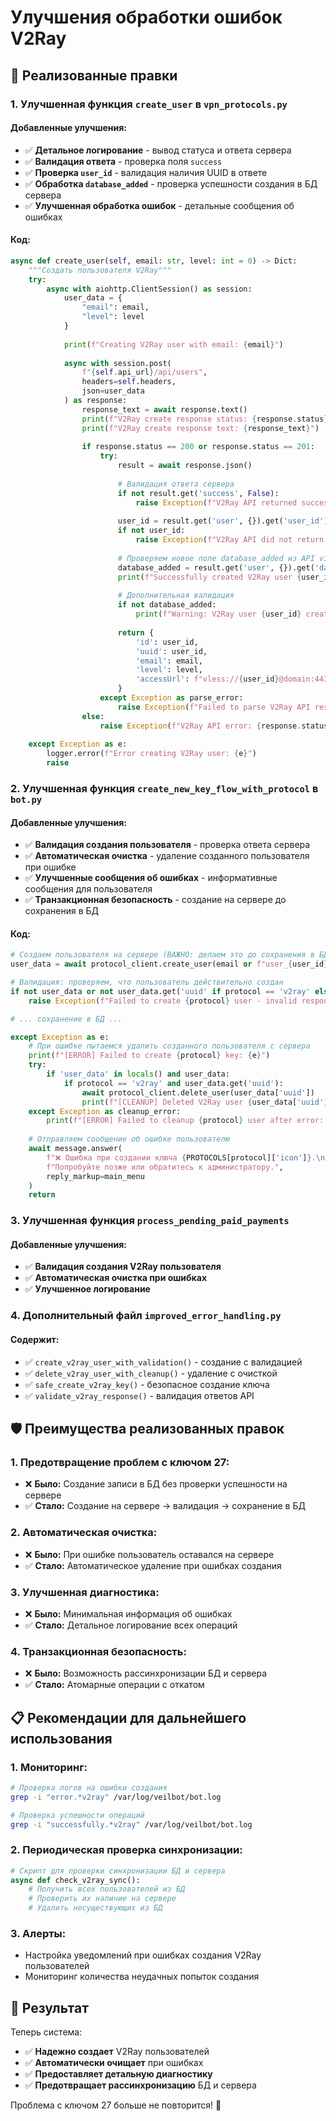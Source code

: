 # Улучшения обработки ошибок V2Ray

## 🔧 Реализованные правки

### 1. **Улучшенная функция `create_user` в `vpn_protocols.py`**

#### **Добавленные улучшения:**
- ✅ **Детальное логирование** - вывод статуса и ответа сервера
- ✅ **Валидация ответа** - проверка поля `success`
- ✅ **Проверка `user_id`** - валидация наличия UUID в ответе
- ✅ **Обработка `database_added`** - проверка успешности создания в БД сервера
- ✅ **Улучшенная обработка ошибок** - детальные сообщения об ошибках

#### **Код:**
```python
async def create_user(self, email: str, level: int = 0) -> Dict:
    """Создать пользователя V2Ray"""
    try:
        async with aiohttp.ClientSession() as session:
            user_data = {
                "email": email,
                "level": level
            }
            
            print(f"Creating V2Ray user with email: {email}")
            
            async with session.post(
                f"{self.api_url}/api/users",
                headers=self.headers,
                json=user_data
            ) as response:
                response_text = await response.text()
                print(f"V2Ray create response status: {response.status}")
                print(f"V2Ray create response text: {response_text}")
                
                if response.status == 200 or response.status == 201:
                    try:
                        result = await response.json()
                        
                        # Валидация ответа сервера
                        if not result.get('success', False):
                            raise Exception(f"V2Ray API returned success: false - {response_text}")
                        
                        user_id = result.get('user', {}).get('user_id')
                        if not user_id:
                            raise Exception(f"V2Ray API did not return user_id - {response_text}")
                        
                        # Проверяем новое поле database_added из API v1.1
                        database_added = result.get('user', {}).get('database_added', True)
                        print(f"Successfully created V2Ray user {user_id} (database_added: {database_added})")
                        
                        # Дополнительная валидация
                        if not database_added:
                            print(f"Warning: V2Ray user {user_id} created but database_added is false")
                        
                        return {
                            'id': user_id,
                            'uuid': user_id,
                            'email': email,
                            'level': level,
                            'accessUrl': f"vless://{user_id}@domain:443?path=/v2ray&security=tls&type=ws"
                        }
                    except Exception as parse_error:
                        raise Exception(f"Failed to parse V2Ray API response: {parse_error} - Response: {response_text}")
                else:
                    raise Exception(f"V2Ray API error: {response.status} - {response_text}")
                    
    except Exception as e:
        logger.error(f"Error creating V2Ray user: {e}")
        raise
```

### 2. **Улучшенная функция `create_new_key_flow_with_protocol` в `bot.py`**

#### **Добавленные улучшения:**
- ✅ **Валидация создания пользователя** - проверка ответа сервера
- ✅ **Автоматическая очистка** - удаление созданного пользователя при ошибке
- ✅ **Улучшенные сообщения об ошибках** - информативные сообщения для пользователя
- ✅ **Транзакционная безопасность** - создание на сервере до сохранения в БД

#### **Код:**
```python
# Создаем пользователя на сервере (ВАЖНО: делаем это до сохранения в БД)
user_data = await protocol_client.create_user(email or f"user_{user_id}@veilbot.com")

# Валидация: проверяем, что пользователь действительно создан
if not user_data or not user_data.get('uuid' if protocol == 'v2ray' else 'id'):
    raise Exception(f"Failed to create {protocol} user - invalid response from server")

# ... сохранение в БД ...

except Exception as e:
    # При ошибке пытаемся удалить созданного пользователя с сервера
    print(f"[ERROR] Failed to create {protocol} key: {e}")
    try:
        if 'user_data' in locals() and user_data:
            if protocol == 'v2ray' and user_data.get('uuid'):
                await protocol_client.delete_user(user_data['uuid'])
                print(f"[CLEANUP] Deleted V2Ray user {user_data['uuid']} from server due to error")
    except Exception as cleanup_error:
        print(f"[ERROR] Failed to cleanup {protocol} user after error: {cleanup_error}")
    
    # Отправляем сообщение об ошибке пользователю
    await message.answer(
        f"❌ Ошибка при создании ключа {PROTOCOLS[protocol]['icon']}.\n"
        f"Попробуйте позже или обратитесь к администратору.",
        reply_markup=main_menu
    )
    return
```

### 3. **Улучшенная функция `process_pending_paid_payments`**

#### **Добавленные улучшения:**
- ✅ **Валидация создания V2Ray пользователя**
- ✅ **Автоматическая очистка при ошибках**
- ✅ **Улучшенное логирование**

### 4. **Дополнительный файл `improved_error_handling.py`**

#### **Содержит:**
- ✅ `create_v2ray_user_with_validation()` - создание с валидацией
- ✅ `delete_v2ray_user_with_cleanup()` - удаление с очисткой
- ✅ `safe_create_v2ray_key()` - безопасное создание ключа
- ✅ `validate_v2ray_response()` - валидация ответов API

## 🛡️ Преимущества реализованных правок

### **1. Предотвращение проблем с ключом 27:**
- ❌ **Было:** Создание записи в БД без проверки успешности на сервере
- ✅ **Стало:** Создание на сервере → валидация → сохранение в БД

### **2. Автоматическая очистка:**
- ❌ **Было:** При ошибке пользователь оставался на сервере
- ✅ **Стало:** Автоматическое удаление при ошибках создания

### **3. Улучшенная диагностика:**
- ❌ **Было:** Минимальная информация об ошибках
- ✅ **Стало:** Детальное логирование всех операций

### **4. Транзакционная безопасность:**
- ❌ **Было:** Возможность рассинхронизации БД и сервера
- ✅ **Стало:** Атомарные операции с откатом

## 📋 Рекомендации для дальнейшего использования

### **1. Мониторинг:**
```bash
# Проверка логов на ошибки создания
grep -i "error.*v2ray" /var/log/veilbot/bot.log

# Проверка успешности операций
grep -i "successfully.*v2ray" /var/log/veilbot/bot.log
```

### **2. Периодическая проверка синхронизации:**
```python
# Скрипт для проверки синхронизации БД и сервера
async def check_v2ray_sync():
    # Получить всех пользователей из БД
    # Проверить их наличие на сервере
    # Удалить несуществующих из БД
```

### **3. Алерты:**
- Настройка уведомлений при ошибках создания V2Ray пользователей
- Мониторинг количества неудачных попыток создания

## 🎯 Результат

Теперь система:
- ✅ **Надежно создает** V2Ray пользователей
- ✅ **Автоматически очищает** при ошибках
- ✅ **Предоставляет детальную диагностику**
- ✅ **Предотвращает рассинхронизацию** БД и сервера

Проблема с ключом 27 больше не повторится! 🚀 